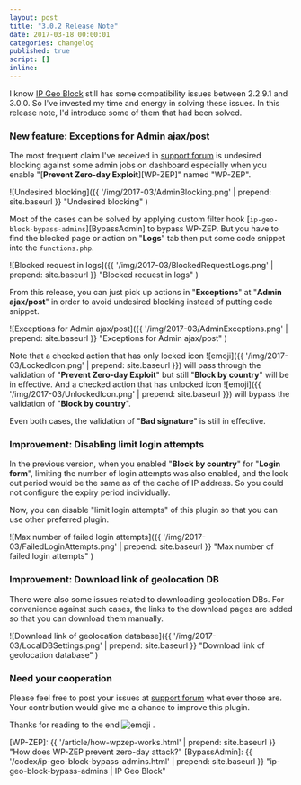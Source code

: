 ```yaml
---
layout: post
title: "3.0.2 Release Note"
date: 2017-03-18 00:00:01
categories: changelog
published: true
script: []
inline:
---
```


I know [IP Geo Block][IP-Geo-Block] still has some compatibility issues between
2.2.9.1 and 3.0.0. So I've invested my time and energy in solving these issues.
In this release note, I'd introduce some of them that had been solved.

<!--more-->

### New feature: Exceptions for Admin ajax/post ###

The most frequent claim I've received in [support forum][SupportForum] is 
undesired blocking against some admin jobs on dashboard especially when you 
enable "[**Prevent Zero-day Exploit**][WP-ZEP]" named "WP-ZEP".

![Undesired blocking]({{ '/img/2017-03/AdminBlocking.png' | prepend: site.baseurl }}
 "Undesired blocking"
)

Most of the cases can be solved by applying custom filter hook 
[`ip-geo-block-bypass-admins`][BypassAdmin] to bypass WP-ZEP. But you have to 
find the blocked page or action on "**Logs**" tab then put some code snippet 
into the `functions.php`.

![Blocked request in logs]({{ '/img/2017-03/BlockedRequestLogs.png' | prepend: site.baseurl }}
 "Blocked request in logs"
)

From this release, you can just pick up actions in "**Exceptions**" at 
"**Admin ajax/post**" in order to avoid undesired blocking instead of putting 
code snippet.

![Exceptions for Admin ajax/post]({{ '/img/2017-03/AdminExceptions.png' | prepend: site.baseurl }}
 "Exceptions for Admin ajax/post"
)

Note that a checked action that has only locked icon <span class="emoji">
![emoji]({{ '/img/2017-03/LockedIcon.png' | prepend: site.baseurl }})</span> 
will pass through the validation of "**Prevent Zero-day Exploit**" but 
still "**Block by country**" will be in effective. And a checked action that 
has unlocked icon <span class="emoji">
![emoji]({{ '/img/2017-03/UnlockedIcon.png' | prepend: site.baseurl }})</span>
will bypass the validation of "**Block by country**".

Even both cases, the validation of "**Bad signature**" is still in effective.

### Improvement: Disabling limit login attempts ###

In the previous version, when you enabled "**Block by country**" for "**Login 
form**", limiting the number of login attempts was also enabled, and the lock 
out period would be the same as of the cache of IP address. So you could not 
configure the expiry period individually.

Now, you can disable "limit login attempts" of this plugin so that you can use 
other preferred plugin.

![Max number of failed login attempts]({{ '/img/2017-03/FailedLoginAttempts.png' | prepend: site.baseurl }}
 "Max number of failed login attempts"
)

### Improvement: Download link of geolocation DB ###

There were also some issues related to downloading geolocation DBs.
For convenience against such cases, the links to the download pages are added 
so that you can download them manually.

![Download link of geolocation database]({{ '/img/2017-03/LocalDBSettings.png' | prepend: site.baseurl }}
 "Download link of geolocation database"
)

### Need your cooperation ###

Please feel free to post your issues at [support forum][SupportForum] 
what ever those are. Your contribution would give me a chance to improve 
this plugin.

Thanks for reading to the end <span class="emoji">
![emoji](https://assets-cdn.github.com/images/icons/emoji/octocat.png)
</span>.

[IP-Geo-Block]: https://wordpress.org/plugins/ip-geo-block/ "WordPress › IP Geo Block « WordPress Plugins"
[SupportForum]: https://wordpress.org/support/plugin/ip-geo-block/ "View: Plugin Support &laquo; WordPress.org Forums"
[WP-ZEP]:       {{ '/article/how-wpzep-works.html'          | prepend: site.baseurl }} "How does WP-ZEP prevent zero-day attack?"
[BypassAdmin]:  {{ '/codex/ip-geo-block-bypass-admins.html' | prepend: site.baseurl }} "ip-geo-block-bypass-admins | IP Geo Block"
